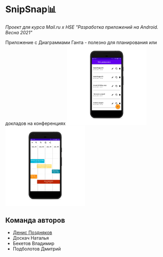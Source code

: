 
# SnipSnap📊
_Проект для курса Mail.ru x HSE "Разработка приложений на Android. Весна 2021"_

Приложение с Диаграммами Ганта - полезно для планирования или докладов на конференциях
<img src="https://github.com/mailru-android-edu/Snipsnap/raw/adevelop/assets/img2.png" alt="Menu screenshot" width="49.5%" height="49.5%" />
<img src="https://github.com/mailru-android-edu/Snipsnap/raw/adevelop/assets/img1.png" alt="Editor screenshot" width="49.5%" height="49.5%" />

## Команда авторов

- [Денис Поздняков](https://github.com/wndenis)
- Доскач Наталья
- Бекетов Владимир
- Подболотов Дмитрий


